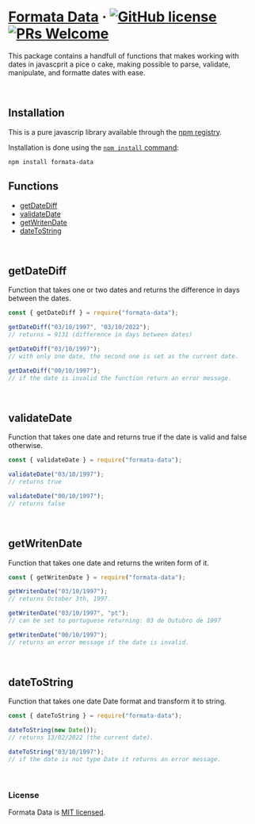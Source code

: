 # [Formata Data](https://www.npmjs.com/package/formata-data) &middot; [![GitHub license](https://img.shields.io/badge/license-MIT-blue.svg)](https://github.com/jordaoqualho/formata-data/blob/master/LICENSE) [![PRs Welcome](https://img.shields.io/badge/PRs-welcome-brightgreen.svg)](https://www.dataschool.io/how-to-contribute-on-github/)

This package contains a handfull of functions that makes working with dates in javascprit a pice o cake, making possible to parse, validate, manipulate, and formatte dates with ease.

<br />

## Installation

This is a pure javascrip library available through the
[npm registry](https://www.npmjs.com/).

Installation is done using the
[`npm install` command](https://docs.npmjs.com/getting-started/installing-npm-packages-locally):

```console
npm install formata-data
```

## Functions

- [getDateDiff](#getdatediff)
- [validateDate](#validatedate)
- [getWritenDate](#getwritendate)
- [dateToString](#datetostring)

<br />

## getDateDiff

Function that takes one or two dates and returns the difference in days between the dates.

```javascript
const { getDateDiff } = require("formata-data");

getDateDiff("03/10/1997", "03/10/2022");
// returns = 9131 (difference in days between dates)

getDateDiff("03/10/1997");
// with only one date, the second one is set as the current date.

getDateDiff("00/10/1997");
// if the date is invalid the function return an error message.
```

<br />

## validateDate

Function that takes one date and returns true if the date is valid and false otherwise.

```javascript
const { validateDate } = require("formata-data");

validateDate("03/10/1997");
// returns true

validateDate("00/10/1997");
// returns false
```

<br />

## getWritenDate

Function that takes one date and returns the writen form of it.

```javascript
const { getWritenDate } = require("formata-data");

getWritenDate("03/10/1997");
// returns October 3th, 1997.

getWritenDate("03/10/1997", "pt");
// can be set to portuguese returning: 03 de Outubro de 1997

getWritenDate("00/10/1997");
// returns an error message if the date is invalid.
```

<br />

## dateToString

Function that takes one date Date format and transform it to string.

```javascript
const { dateToString } = require("formata-data");

dateToString(new Date());
// returns 13/02/2022 (the current date).

dateToString("03/10/1997");
// if the date is not type Date it returns an error message.
```

<br />

### License

Formata Data is [MIT licensed](./LICENSE).

